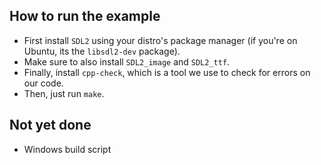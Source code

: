 ## How to run the example

- First install `SDL2` using your distro's package manager (if you're on Ubuntu, its the `libsdl2-dev` package).
- Make sure to also install `SDL2_image` and `SDL2_ttf`.
- Finally, install `cpp-check`, which is a tool we use to check for errors on our code.
- Then, just run `make`.

## Not yet done

- Windows build script
